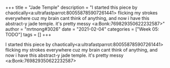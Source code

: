 +++
title = "Jade Temple"
description = "I started this piece by chaotically<a:ultrafastparrot:800558785907261441>  flicking my strokes everywhere cuz my brain cant think of anything, and now i have this abstract-y jade temple. it's pretty messy <a:Bonk:769829350622232587>"
author = "mrtnong#3026"
date = "2021-02-04"
categories = ["Week 05: TODO"]
tags = []
+++

I started this piece by chaotically<a:ultrafastparrot:800558785907261441>  flicking my strokes everywhere cuz my brain cant think of anything, and now i have this abstract-y jade temple. it's pretty messy <a:Bonk:769829350622232587>
